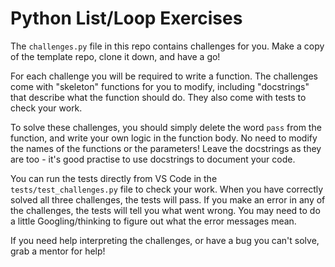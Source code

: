 # Python List/Loop Exercises

The `challenges.py` file in this repo contains challenges for you. Make a copy of the template repo, clone it down, and have a go!

For each challenge you will be required to write a function. The challenges come with "skeleton" functions for you to modify, including "docstrings" that describe what the function should do. They also come with tests to check your work.

To solve these challenges, you should simply delete the word `pass` from the function, and write your own logic in the function body. No need to modify the names of the functions or the parameters! Leave the docstrings as they are too - it's good practise to use docstrings to document your code.

You can run the tests directly from VS Code in the `tests/test_challenges.py` file to check your work. When you have correctly solved all three challenges, the tests will pass. If you make an error in any of the challenges, the tests will tell you what went wrong. You may need to do a little Googling/thinking to figure out what the error messages mean. 

If you need help interpreting the challenges, or have a bug you can't solve, grab a mentor for help!
